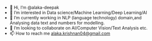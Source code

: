 - 👋 Hi, I’m @alaka-deepak
- 👀 I’m interested in Data science/Machine Learning/Deep Learning/AI
- 🌱 I’m currently working in NLP (language technology) domain,and Analysing data text and numbers for modelling.
- 💞️ I’m looking to collaborate on AI/Computer Vision/Text Analysis etc.
- 📫 How to reach me alaka.krishnan04@gmail.com

<!---
alaka-deepak/alaka-deepak is a ✨ special ✨ repository because its `README.md` (this file) appears on your GitHub profile.
You can click the Preview link to take a look at your changes.
--->
